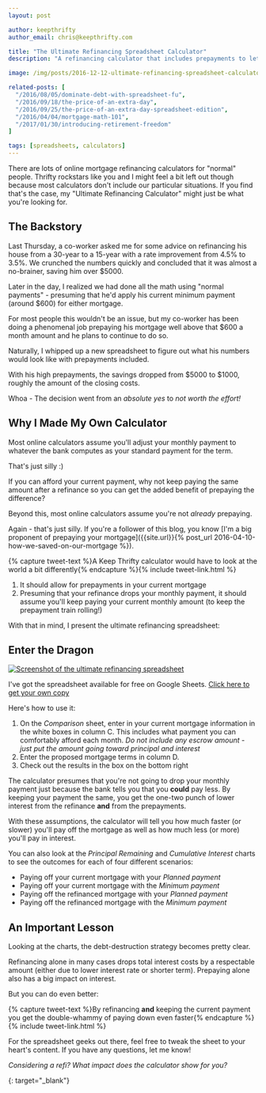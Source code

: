 ```yaml
---
layout: post

author: keepthrifty
author_email: chris@keepthrifty.com

title: "The Ultimate Refinancing Spreadsheet Calculator"
description: "A refinancing calculator that includes prepayments to let you really understand how much time and money you can save"

image: /img/posts/2016-12-12-ultimate-refinancing-spreadsheet-calculator/ultimate-refinance-calculator.jpg

related-posts: [
  "/2016/08/05/dominate-debt-with-spreadsheet-fu",
  "/2016/09/18/the-price-of-an-extra-day",
  "/2016/09/25/the-price-of-an-extra-day-spreadsheet-edition",
  "/2016/04/04/mortgage-math-101",
  "/2017/01/30/introducing-retirement-freedom"
]

tags: [spreadsheets, calculators]
---
```


There are lots of online mortgage refinancing calculators for "normal" people. Thrifty rockstars like you and I might feel a bit left out though because most calculators don't include our particular situations. If you find that's the case, my "Ultimate Refinancing Calculator" might just be what you're looking for.

## The Backstory

Last Thursday, a co-worker asked me for some advice on refinancing his house from a 30-year to a 15-year with a rate improvement from 4.5% to 3.5%. We crunched the numbers quickly and concluded that it was almost a no-brainer, saving him over $5000.

Later in the day, I realized we had done all the math using "normal payments" - presuming that he'd apply his current minimum payment (around $600) for either mortgage.

For most people this wouldn't be an issue, but my co-worker has been doing a phenomenal job prepaying his mortgage well above that $600 a month amount and he plans to continue to do so.

Naturally, I whipped up a new spreadsheet to figure out what his numbers would look like with prepayments included.

With his high prepayments, the savings dropped from $5000 to $1000, roughly the amount of the closing costs.

Whoa - The decision went from an _absolute yes_ to _not worth the effort!_

## Why I Made My Own Calculator

Most online calculators assume you'll adjust your monthly payment to whatever the bank computes as your standard payment for the term.

That's just silly :)

If you can afford your current payment, why not keep paying the same amount after a refinance so you can get the added benefit of prepaying the difference?

Beyond this, most online calculators assume you're not _already_ prepaying.

Again - that's just silly. If you're a follower of this blog, you know [I'm a big proponent of prepaying your mortgage]({{site.url}}{% post_url 2016-04-10-how-we-saved-on-our-mortgage %}).

{% capture tweet-text %}A Keep Thrifty calculator would have to look at the world a bit differently{% endcapture %}{% include tweet-link.html %}

1. It should allow for prepayments in your current mortgage
2. Presuming that your refinance drops your monthly payment, it should assume you'll keep paying your current monthly amount (to keep the prepayment train rolling!)

With that in mind, I present the ultimate refinancing spreadsheet:

## Enter the Dragon

[![Screenshot of the ultimate refinancing spreadsheet]({{site.url}}/img/posts/2016-12-12-ultimate-refinancing-spreadsheet-calculator/ultimate-refinance-spreadsheet.jpg)][spreadsheet-link]

I've got the spreadsheet available for free on Google Sheets. [Click here to get your own copy][spreadsheet-link]

Here's how to use it:

1. On the _Comparison_ sheet, enter in your current mortgage information in the white boxes in column C. This includes what payment you can comfortably afford each month. _Do not include any escrow amount - just put the amount going toward principal and interest_
2. Enter the proposed mortgage terms in column D.
3. Check out the results in the box on the bottom right

The calculator presumes that you're not going to drop your monthly payment just because the bank tells you that you __could__ pay less. By keeping your payment the same, you get the one-two punch of lower interest from the refinance __and__ from the prepayments.

With these assumptions, the calculator will tell you how much faster (or slower) you'll pay off the mortgage as well as how much less (or more) you'll pay in interest.

You can also look at the _Principal Remaining_ and _Cumulative Interest_ charts to see the outcomes for each of four different scenarios:

- Paying off your current mortgage with your _Planned payment_
- Paying off your current mortgage with the _Minimum payment_
- Paying off the refinanced mortgage with your _Planned payment_
- Paying off the refinanced mortgage with the _Minimum payment_

## An Important Lesson

Looking at the charts, the debt-destruction strategy becomes pretty clear.

Refinancing alone in many cases drops total interest costs by a respectable amount (either due to lower interest rate or shorter term). Prepaying alone also has a big impact on interest.

But you can do even better:

{% capture tweet-text %}By refinancing __and__ keeping the current payment you get the double-whammy of paying down even faster{% endcapture %}{% include tweet-link.html %}

For the spreadsheet geeks out there, feel free to tweak the sheet to your heart's content. If you have any questions, let me know!

_Considering a refi? What impact does the calculator show for you?_


[spreadsheet-link]: https://docs.google.com/spreadsheets/d/137AKDnkPxhAEl_AGJG6acA_YPdv2-yjmNAp_x1q1VBw/copy
{: target="_blank"}
